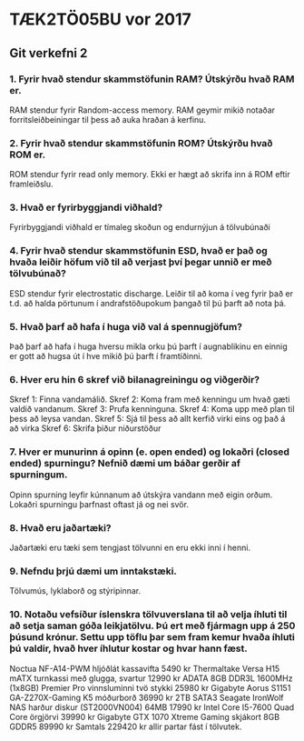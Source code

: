 # TÆK2TÖ05BU vor 2017
## Git verkefni 2
### 1. Fyrir hvað stendur skammstöfunin RAM? Útskýrðu hvað RAM er.
RAM stendur fyrir Random-access memory. RAM geymir mikið notaðar forritsleiðbeiningar til þess að auka hraðan á kerfinu.
### 2. Fyrir hvað stendur skammstöfunin ROM? Útskýrðu hvað ROM er.
ROM stendur fyrir read only memory. Ekki er hægt að skrifa inn á ROM eftir framleiðslu.
### 3. Hvað er fyrirbyggjandi viðhald?
Fyrirbyggjandi viðhald er tímaleg skoðun og endurnýjun á tölvubúnaði
### 4. Fyrir hvað stendur skammstöfunin ESD, hvað er það og hvaða leiðir höfum við til að verjast því þegar unnið er með tölvubúnað?
ESD stendur fyrir electrostatic discharge. Leiðir til að koma í veg fyrir það er t.d. að halda pörtunum í andrafstöðupokum þangað til þú þarft að nota þá.
### 5. Hvað þarf að hafa í huga við val á spennugjöfum?
Það þarf að hafa í huga hversu mikla orku þú þarft í augnablikinu en einnig er gott að hugsa út í hve mikið þú þarft í framtíðinni.
### 6. Hver eru hin 6 skref við bilanagreiningu og viðgerðir?
Skref 1: Finna vandamálið.
Skref 2: Koma fram með kenningu um hvað gæti valdið vandanum.
Skref 3: Prufa kenninguna.
Skref 4: Koma upp með plan til þess að leysa vandan.
Skref 5: Sjá til þess að allt kerfið virki eins og það á að virka
Skref 6: Skrifa þiður niðurstöður
### 7. Hver er munurinn á opinn (e. open ended) og lokaðri (closed ended) spurningu? Nefnið dæmi um báðar gerðir af spurningum.
Opinn spurning leyfir kúnnanum að útskýra vandann með eigin orðum. Lokaðri spurningu þarfnast oftast já og nei svör.
### 8. Hvað eru jaðartæki?
Jaðartæki eru tæki sem tengjast tölvunni en eru ekki inni í henni.
### 9. Nefndu þrjú dæmi um inntakstæki.
Tölvumús, lyklaborð og stýripinnar.
### 10. Notaðu vefsíður íslenskra tölvuverslana til að velja íhluti til að setja saman góða leikjatölvu. Þú ert með fjármagn upp á 250 þúsund krónur. Settu upp töflu þar sem fram kemur hvaða íhluti þú valdir, hvað hver íhlutur kostar og hvar hann fæst.
Noctua NF-A14-PWM hljóðlát kassavifta	5490 kr
Thermaltake Versa H15 mATX turnkassi með glugga, svartur	12990 kr
ADATA 8GB DDR3L 1600MHz (1x8GB) Premier Pro vinnsluminni tvö stykki		25980 kr
Gigabyte Aorus S1151 GA-Z270X-Gaming K5 móðurborð	36990 kr
2TB SATA3 Seagate IronWolf NAS harður diskur (ST2000VN004) 64MB		17990 kr
Intel Core I5-7600 Quad Core örgjörvi	39990 kr
Gigabyte GTX 1070 Xtreme Gaming skjákort 8GB GDDR5 		89990 kr
Samtals 229420 kr
allir partar fást í tölvutek.